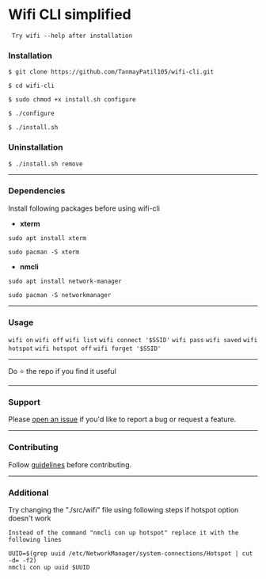 # Wifi CLI simplified

``` Try wifi --help after installation```

### Installation

```
$ git clone https://github.com/TanmayPatil105/wifi-cli.git
```
```
$ cd wifi-cli
```
```
$ sudo chmod +x install.sh configure
```
```
$ ./configure
```
```
$ ./install.sh
```
### Uninstallation

```
$ ./install.sh remove
```
<hr/>

### Dependencies

Install following packages before using wifi-cli

- **xterm**

```
sudo apt install xterm
```
```
sudo pacman -S xterm
```
- **nmcli**

```
sudo apt install network-manager
```
```
sudo pacman -S networkmanager
```
<hr/>


### Usage 

```wifi on```
```wifi off```
```wifi list```
```wifi connect '$SSID'```
```wifi pass```
```wifi saved```
```wifi hotspot```
```wifi hotspot off```
```wifi forget '$SSID'```
<hr/>
Do ⭐ the repo if you find it useful

<hr/>

### Support
Please [open an issue](https://github.com/TanmayPatil105/wifi-cli/issues/new) if you'd like to report a bug or request a feature.

<hr/>

### Contributing
Follow [guidelines](https://github.com/TanmayPatil105/wifi-cli/blob/main/CONTRIBUTING.md) before contributing.

<hr/>

### Additional
Try changing the "./src/wifi" file using following steps if hotspot option doesn't work

```
Instead of the command "nmcli con up hotspot" replace it with the following lines
```
```
UUID=$(grep uuid /etc/NetworkManager/system-connections/Hotspot | cut -d= -f2)
nmcli con up uuid $UUID
```
